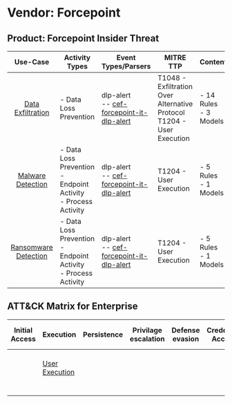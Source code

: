 Vendor: Forcepoint
==================
Product: Forcepoint Insider Threat
----------------------------------
|                              Use-Case                               | Activity Types                                                      | Event Types/Parsers                                                                                          | MITRE TTP                                                                    | Content                    |
|:-------------------------------------------------------------------:| ------------------------------------------------------------------- | ------------------------------------------------------------------------------------------------------------ | ---------------------------------------------------------------------------- | -------------------------- |
|    [Data Exfiltration](../UseCases/usecase_data_exfiltration.md)    | - Data Loss Prevention                                              |  dlp-alert<br> -- [cef-forcepoint-it-dlp-alert](../Parsers/parserContent_cef-forcepoint-it-dlp-alert.md)<br> | T1048 - Exfiltration Over Alternative Protocol<br>T1204 - User Execution<br> |  - 14 Rules<br> - 3 Models |
|    [Malware Detection](../UseCases/usecase_malware_detection.md)    | - Data Loss Prevention<br>- Endpoint Activity<br>- Process Activity |  dlp-alert<br> -- [cef-forcepoint-it-dlp-alert](../Parsers/parserContent_cef-forcepoint-it-dlp-alert.md)<br> | T1204 - User Execution<br>                                                   |  - 5 Rules<br> - 1 Models  |
| [Ransomware Detection](../UseCases/usecase_ransomware_detection.md) | - Data Loss Prevention<br>- Endpoint Activity<br>- Process Activity |  dlp-alert<br> -- [cef-forcepoint-it-dlp-alert](../Parsers/parserContent_cef-forcepoint-it-dlp-alert.md)<br> | T1204 - User Execution<br>                                                   |  - 5 Rules<br> - 1 Models  |

ATT&CK Matrix for Enterprise
----------------------------
| Initial Access | Execution                                                           | Persistence | Privilage escalation | Defense evasion | Credential Access | Discovery | Lateral Movement | Collection | Command and Control | Exfiltration                                                                                | Impact |
| -------------- | ------------------------------------------------------------------- | ----------- | -------------------- | --------------- | ----------------- | --------- | ---------------- | ---------- | ------------------- | ------------------------------------------------------------------------------------------- | ------ |
|                | [User Execution](https://attack.mitre.org/techniques/T1204)<br><br> |             |                      |                 |                   |           |                  |            |                     | [Exfiltration Over Alternative Protocol](https://attack.mitre.org/techniques/T1048)<br><br> |        |